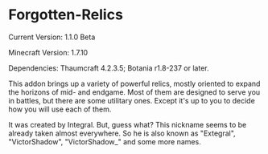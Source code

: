 # Forgotten-Relics
Current Version: 1.1.0 Beta

Minecraft Version: 1.7.10

Dependencies: Thaumcraft 4.2.3.5; Botania r1.8-237 or later.

This addon brings up a variety of powerful relics, mostly oriented to expand the horizons of mid- and endgame. Most of them are designed to serve you in battles, but there are some utilitary ones. Except it's up to you to decide how you will use each of them.

It was created by Integral. But, guess what? This nickname seems to be already taken almost everywhere. So he is also known as "Extegral", "VictorShadow", "VictorShadow_" and some more names.
